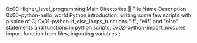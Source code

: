 0x00 Higher_level_programming
Main Directories 📁
File Name	Description
0x00-python-hello_world	Python introduction: writing some few scripts with a spice of C;
0x01-python-if_else_loops_functions	"If", "elif" and "else" statements and functions in python scripts;
0x02-python-import_modules	import function from files, importing variables ;
